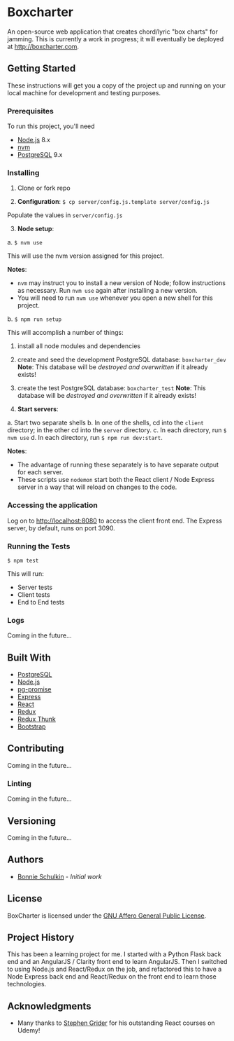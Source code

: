 # Boxcharter
  An open-source web application that creates chord/lyric "box charts" for jamming. This is currently a work in progress; it will eventually be deployed at http://boxcharter.com.

## Getting Started
  These instructions will get you a copy of the project up and running on your local machine for development and testing purposes. 

### Prerequisites
  To run this project, you'll need

  - [Node.js](https://nodejs.org) 8.x
  - [nvm](https://github.com/creationix/nvm)
  - [PostgreSQL](https://www.postgresql.org/) 9.x

### Installing
  1. Clone or fork repo

  2. __Configuration__: `$ cp server/config.js.template server/config.js`

  Populate the values in `server/config.js`

  3. __Node setup__: 
  
  a. `$ nvm use`

  This will use the nvm version assigned for this project. 
  
  __Notes__: 
  
  - `nvm` may instruct you to install a new version of Node; follow instructions as necessary. Run `nvm use` again after installing a new version.
  - You will need to run `nvm use` whenever you open a new shell for this project.

  b. `$ npm run setup`

  This will accomplish a number of things: 

  1. install all node modules and dependencies
  2. create and seed the development PostgreSQL database: `boxcharter_dev` __Note__: This database will be _destroyed and overwritten_ if it already exists!
  3. create the test PostgreSQL database: `boxcharter_test` __Note__: This database will be _destroyed and overwritten_ if it already exists!

  4. __Start servers__: 

  a. Start two separate shells
  b. In one of the shells, cd into the `client` directory; in the other cd into the `server` directory. 
  c. In each directory, run `$ nvm use`
  d. In each directory, run `$ npm run dev:start`.

  __Notes__: 
  - The advantage of running these separately is to have separate output for each server.
  - These scripts use `nodemon` start both the React client / Node Express server in a way that will reload on changes to the code.

### Accessing the application

  Log on to [http://localhost:8080](http://localhost:8080) to access the client front end. The Express server, by default, runs on port 3090.

### Running the Tests

  `$ npm test`

  This will run: 

  - Server tests
  - Client tests
  - End to End tests

### Logs
  Coming in the future...

## Built With

  - [PostgreSQL](https://www.postgresql.org/)
  - [Node.js](https://nodejs.org)
  - [pg-promise](https://github.com/vitaly-t/pg-promise)
  - [Express](https://expressjs.com/)
  - [React](https://reactjs.org/)
  - [Redux](https://redux.js.org/)
  - [Redux Thunk](https://www.npmjs.com/package/redux-thunk)
  - [Bootstrap](https://getbootstrap.com/)

## Contributing
Coming in the future...

  ### Linting
  Coming in the future...

## Versioning
Coming in the future...

## Authors
  - [Bonnie Schulkin](https://github.com/flyrightsister) - _Initial work_

## License
  BoxCharter is licensed under the [GNU Affero General Public License](http://www.gnu.org/licenses/).

## Project History
  This has been a learning project for me. I started with a Python Flask back end and an AngularJS / Clarity front end to learn AngularJS. Then I switched to using Node.js and React/Redux on the job, and refactored this to have a Node Express back end and React/Redux on the front end to learn those technologies. 

## Acknowledgments
  - Many thanks to [Stephen Grider](https://www.rallycoding.com/) for his outstanding React courses on Udemy! 